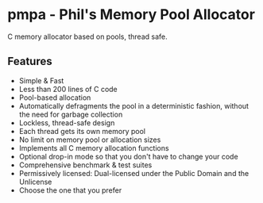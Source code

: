 pmpa - Phil's Memory Pool Allocator
=====================

C memory allocator based on pools, thread safe.

Features
---------------------
* Simple & Fast
 * Less than 200 lines of C code
* Pool-based allocation
* Automatically defragments the pool in a deterministic fashion, without the need for garbage collection
* Lockless, thread-safe design
 * Each thread gets its own memory pool
* No limit on memory pool or allocation sizes
* Implements all C memory allocation functions
* Optional drop-in mode so that you don't have to change your code
* Comprehensive benchmark & test suites
* Permissively licensed: Dual-licensed under the Public Domain and the Unlicense
 * Choose the one that you prefer